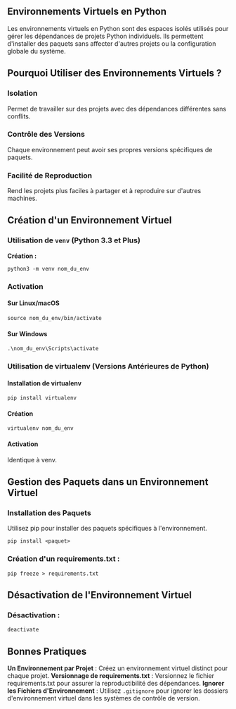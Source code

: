 ## Environnements Virtuels en Python

Les environnements virtuels en Python sont des espaces isolés utilisés pour gérer les dépendances de projets Python individuels. Ils permettent d'installer des paquets sans affecter d'autres projets ou la configuration globale du système.

## Pourquoi Utiliser des Environnements Virtuels ?

### Isolation  

Permet de travailler sur des projets avec des dépendances différentes sans conflits.

### Contrôle des Versions 

Chaque environnement peut avoir ses propres versions spécifiques de paquets.

### Facilité de Reproduction 

Rend les projets plus faciles à partager et à reproduire sur d'autres machines.

## Création d'un Environnement Virtuel

### Utilisation de ```venv``` (Python 3.3 et Plus)

**Création :**

```shell
python3 -m venv nom_du_env
```

### Activation

#### Sur Linux/macOS

```shell
source nom_du_env/bin/activate
```

#### Sur Windows

```shell
.\nom_du_env\Scripts\activate
```

### Utilisation de virtualenv (Versions Antérieures de Python)

#### Installation de virtualenv

```shell
pip install virtualenv
```

#### Création

```shell
virtualenv nom_du_env
```

#### Activation 

Identique à venv.

## Gestion des Paquets dans un Environnement Virtuel

### Installation des Paquets 

Utilisez pip pour installer des paquets spécifiques à l'environnement.

```shell
pip install <paquet>
```

### Création d'un requirements.txt :

```shell
pip freeze > requirements.txt
```

## Désactivation de l'Environnement Virtuel

### Désactivation :

```shell
deactivate
```

## Bonnes Pratiques

**Un Environnement par Projet** : Créez un environnement virtuel distinct pour chaque projet.
**Versionnage de requirements.txt** : Versionnez le fichier requirements.txt pour assurer la reproductibilité des dépendances.
**Ignorer les Fichiers d'Environnement** : Utilisez ```.gitignore``` pour ignorer les dossiers d'environnement virtuel dans les systèmes de contrôle de version.